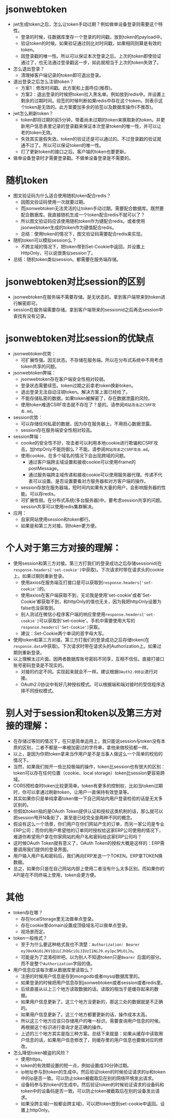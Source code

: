 # jsonwebtoken
* jwt生成token之后，怎么让token手动过期？例如做单设备登录则需要这个特性。
    - 登录的时候，往数据库里存一个登录的时间戳，放到token的payload中。
    - 验证token的时候。如果验证通过则比对时间戳，如果相同则算是有效的token。
    - 因登录戳的唯一性。所以可以保证本次登录之后。上次的token即使验证通过了，也无法通过登录戳这一步，如此就相当于上次的token失效了。
* 怎么退出登录？
    - 清理掉客户端记录的token即可退出登录。
* 退出登录之后怎么注销token？
    - 方案1：修改时间戳。此方案和上面呼应(推荐)。
    - 方案2：退出登录的时候把token拉入黑名单。例如放到redis中。并设置上剩余的过期时间。验签的时候判断如果redis中存在这个token。则表示这个token是无效的。此方案要加多余的验签以及数据库操作(不推荐)。
* jwt怎么刷新token？
    - token即将过期的前5分钟，带着尚未过期的token来换取新的token。并更新用户信息表里记录的登录戳来保证本次登录token的唯一性，并可以让老的token无效。
    - 失效其实是假失效。token的验证还是可以通过的。不过登录戳的验证就通不过了。所以可以保证token的唯一性。
    - 打了更新token的接口之后。客户端的token也要更新。
* 做单设备登录时才需要登录戳。不做单设备登录是不需要的。

# 随机token
* 图文验证码为什么适合使用随机token配合redis？
    - 因图文验证码使用一次就要过期。
    - 而jsonwebtoken无法灵活的让token手动过期。需要配合数据库。既然要配合数据库。我直接随机生成一个token配合redis不就可以了？
    - 所以图文验证码应该使用随机token作为键配合redis。或者使用jsonwebtoken生成的token作为键值配合redis。
    - 总结：使用token的情况下，图文验证码需要配合redis来实现。
* 随机token可以模拟session么？
    - 不跨主域的情况下，把token带到Set-Cookie中返回，并设置上HttpOnly，可以说很类似session了。
* 总结：随机token类似session。都需要在服务端存储。

# jsonwebtoken对比session的区别
* jsonwebtoken在服务端不需要存储。是无状态的。拿到客户端带来到token进行解密即可。
* session在服务端需要存储。拿到客户端带来的sessionid之后再去session中查找有没有记录。

# jsonwebtoken对比session的优缺点
* jsonwebtoken优势：
    - 可扩展性强。因无状态。不存储在服务端。所以在分布式系统中不用考虑token共享的问题。
* jsonwebtoken弊端：
    - jsonwebtoken存在客户端安全性相对较弱。
    - 登录状态需要续签。token过期之前拿老token换新token。
    - 退出登录无法自动注销token。解决方案上面已经给了。
    - 不能存储私密的数据，如果token被解密了，存在数据泄露的风险。
    - 使用token难道CSRF攻击就不存在了？是的。请参阅```网站攻击之CSRF攻击.md```。
* session优势：
    - 可以存储任何私密的数据，因为存在服务器上，不用担心数据泄露。
    - session存在服务端安全性相对较高。
* session弊端：
    - cooike的安全性不好，攻击者可以利用本地cookie进行欺骗和CSRF攻击。加httpOnly不能防御么？不能。请参阅```网站攻击之CSRF攻击.md```。
    - 使用cookie，在多个域名的情况下会出现跨域的问题。
        - 通过客户端跨主域设置和接收cookie可以使用iframe的postMessage。
        - 通过服务端跨主域传递和接收cookie可以使用服务器代理。传递不代表可以设置。是否设置要看对方服务器和对方客户端的操作。
    - session存放在服务器端，短时间内如果有大量的用户，会影响服务器的性能。可以存redis。
    - 可扩展性弱。在分布式系统(多台服务器)中。要考虑session共享的问题。session共享可以使用redis集群解决。
* 应用：
    - 自家网站使用session和token都行。
    - 如果是和第三方对接。则token更方便。

# 个人对于第三方对接的理解：
* 使用session和第三方对接。第三方打我们的登录成功之后存储sessionid(在```response.headers['set-cookie']```中获取)。下次请求时带在请求头的cookie上。如果过期则重新登录。
    - 使用axios在服务端互打接口是可以获取到```response.headers['set-cookie']```的。
    - 使用axios在客户端获取不到，无论我是使用'set-cookie'或者'Set-Cookie'都获取不到，和httpOnly的值也无关，因为我把httpOnly设置为false也没获取到。
    - 别人测试在微信小程序客户端的响应里使用```response.headers['set-cookie']```可以获取到'set-cookie'。手机中需要使用大写的```response.headers['Set-Cookie']```获取。
    - 建议：Set-Cookie两个单词的首字母大写。
* 使用token和第三方对接。第三方打我们的登录成功之后存储token(在```response.data```中获取)。下次请求时带在请求头的Authorization上。如果过期则重新登录。
* 以上理解太过片面。因两者数据库账号密码不同享，互相不信任。直接打接口账号密码登录是不现实的。
    - 对接的约定不同。实现起来就会不一样。建议根据```OAuth2.0协议```进行对接。
    - OAuth2.0协议中有好几种授权模式。可以根据端和端对接时的受信程序选择不同授权模式。

# 别人对于session和token以及第三方对接的理解：
* 在存储过等同的情况下，在只是简单运用上，我只能说session与token没有本质的区别，二者不都是一串被加密过的字符串，拿他来做校验都一样。
* 以上，是因为你把token拿来当作用户是不是当事人做这么一个简单的校验的情况下。
* 当然，如果我们抛开一些比较极端的操作，token比session也有很大的区别：token可以存在任何位置（cookie、local storage）token比session更容易跨域。
* CORS预检查时token比较更简单。token有更多的控制权，比如当token过期时，你可以拿通过刷新token，让用户一直保持有效登录等。
* 其实如果你只是单纯拿着token做一下自己网站内用户登录检验的话是无太多区别的。
* 但假如token指的是OAuth Token提供认证和授权这类机制的话，那么就可以把session甩开N条街了，甚至是已经完全是两种不同的概念。
* 假设有这么一个场景，你们用户在你们网站产生的订单，而另一家公司是专业ERP公司；而你的用户希望他的订单同时授权给这家ERP公司使用的情况下，难道你希望用户拿在你家网站的用户名和密码给这家ERP公司吗？
* 这时候OAuth Token就有意义了，OAuth Token的授权大概是这样的：ERP需要调用我们提供的登录界面。
* 用户输入用户名和密码后，我们再向ERP发送一个TOKEN。ERP拿TOKEN换数据。
* 总之，如果你只是在自己网站内部上使用二者没有什么太多区别。而如果你的API是在不同终端上使用，token会更方便。

# 其他
* token存在哪？
    - 存在localStorage里无法做单点登录。
    - 存在cookie里domain设置成顶级域名可以做单点登录。
    - 视场景而定。
* token一般格式？
    - 至于为什么要这种格式我也不清楚：```Authorization: Bearer eyJ0eXAiOiJKV1QiLCJhbGciOiJIUzI1NiJ9.eyJpc3MiOiJo```。
    - 可能是为了混淆视听吧。以为别人不知道token只是```Bearer ```后面的部分。而不是整个```Authorization```字段的值。
* 用户信息应该每次都从数据库里读取么？
    - 注册的时候用户信息是存到mongodb或者mysql数据库里的。
    - 如果登录的时候把用户信息存到jsonwebtoken或者session或者redis里。
    - 后续直接从以上三个地方读取数据的话。读取的相当于是缓存起来的数据。
    - 如果用户信息更新了。这三个地方没更新的，那这三处的数据就是不正确的。
    - 如果用户信息更新了。这三个地方都要更新的话，操作成本太高。
    - 所以这三个地方应该只存储用户的唯一标识。需要查询用户信息的时候。再根据这个标识进行查询才是正确的操作。
    - 上述的三个地方其实是指三种方案。总结下来就是：如果从缓存中读取用户信息的话，如果用户信息修改了，则缓存里的用户信息也要做对应的修改。
* 怎么降低token被盗的风险？
    - 使用https。
    - token的有效期设置的短一点，例如设置成30分钟过期。
    - ip地址参与到token的生成中。然后验证token的时候验证请求的ip和token中的ip是否一致。可以防止token被截取后在别的网络环境发出请求。
    - 设备码参与到token的生成中。然后验证token的时候验证请求的设备码和token中的设备码是否一致。可以防止token被截取后在别的设备发出请求。
    - 如果没跨主域(一般都会跨主域)，可以把token放到set-cookie中返回。设置上httpOnly。
